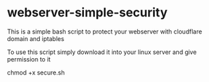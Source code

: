 # webserver-simple-security
This is a simple bash script to protect your webserver with cloudflare domain and iptables

To use this script simply download it into your linux server and give permission to it

chmod +x secure.sh
